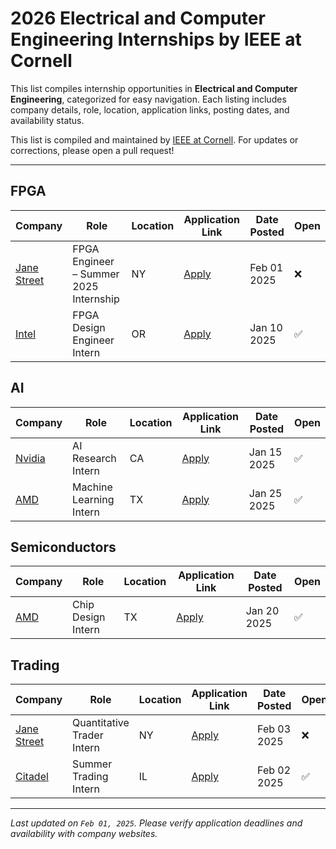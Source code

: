 
# 2026 Electrical and Computer Engineering Internships by IEEE at Cornell

This list compiles internship opportunities in **Electrical and Computer Engineering**, categorized for easy navigation.
Each listing includes company details, role, location, application links, posting dates, and availability status.

This list is compiled and maintained by [IEEE at Cornell](https://sites.coecis.cornell.edu/ieee/). For updates or corrections, please open a pull request!

---
## FPGA

| Company | Role | Location | Application Link | Date Posted | Open |
|---------|------|----------|------------------|-------------|------|
| [Jane Street](https://www.janestreet.com/) | FPGA Engineer – Summer 2025 Internship | NY | [Apply](https://jobs.anitab.org/companies/jane-street-2/jobs/39912379-fpga-engineer-summer-2025-internship) | Feb 01 2025 | ❌ |
| [Intel](https://www.intel.com/) | FPGA Design Engineer Intern | OR | [Apply](https://www.intel.com/jobs/fpga-intern) | Jan 10 2025 | ✅ |
## AI

| Company | Role | Location | Application Link | Date Posted | Open |
|---------|------|----------|------------------|-------------|------|
| [Nvidia](https://www.nvidia.com/) | AI Research Intern | CA | [Apply](https://www.nvidia.com/en-us/careers/ai-research-intern) | Jan 15 2025 | ✅ |
| [AMD](https://www.amd.com/) | Machine Learning Intern | TX | [Apply](https://www.amd.com/en/careers/ml-intern) | Jan 25 2025 | ✅ |
## Semiconductors

| Company | Role | Location | Application Link | Date Posted | Open |
|---------|------|----------|------------------|-------------|------|
| [AMD](https://www.amd.com/) | Chip Design Intern | TX | [Apply](https://www.amd.com/en/careers/chip-design-intern) | Jan 20 2025 | ✅ |
## Trading

| Company | Role | Location | Application Link | Date Posted | Open |
|---------|------|----------|------------------|-------------|------|
| [Jane Street](https://www.janestreet.com/) | Quantitative Trader Intern | NY | [Apply](https://www.janestreet.com/quant-trader-internship) | Feb 03 2025 | ❌ |
| [Citadel](#) | Summer Trading Intern | IL | [Apply](https://www.citadel.com/careers/summer-trading-intern) | Feb 02 2025 | ✅ |

---
_Last updated on `Feb 01, 2025`. Please verify application deadlines and availability with company websites._
